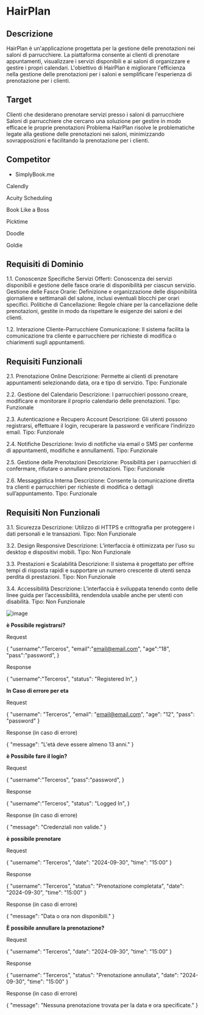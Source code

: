 # HairPlan

## Descrizione

HairPlan è un'applicazione progettata per la gestione delle prenotazioni nei saloni di parrucchiere. La piattaforma consente ai clienti di prenotare appuntamenti, visualizzare i servizi disponibili e ai saloni di organizzare e gestire i propri calendari. L'obiettivo di HairPlan è migliorare l'efficienza nella gestione delle prenotazioni per i saloni e semplificare l'esperienza di prenotazione per i clienti.

## Target

Clienti che desiderano prenotare servizi presso i saloni di parrucchiere
Saloni di parrucchiere che cercano una soluzione per gestire in modo efficace le proprie prenotazioni
Problema
HairPlan risolve le problematiche legate alla gestione delle prenotazioni nei saloni, minimizzando sovrapposizioni e facilitando la prenotazione per i clienti.

## Competitor

- SimplyBook.me

Calendly

Acuity Scheduling

Book Like a Boss

Picktime

Doodle

Goldie

## Requisiti di Dominio

1.1. Conoscenze Specifiche
Servizi Offerti: Conoscenza dei servizi disponibili e gestione delle fasce orarie di disponibilità per ciascun servizio.
Gestione delle Fasce Orarie: Definizione e organizzazione delle disponibilità giornaliere e settimanali del salone, inclusi eventuali blocchi per orari specifici.
Politiche di Cancellazione: Regole chiare per la cancellazione delle prenotazioni, gestite in modo da rispettare le esigenze dei saloni e dei clienti.

1.2. Interazione Cliente-Parrucchiere
Comunicazione: Il sistema facilita la comunicazione tra cliente e parrucchiere per richieste di modifica o chiarimenti sugli appuntamenti.

## Requisiti Funzionali

2.1. Prenotazione Online
Descrizione: Permette ai clienti di prenotare appuntamenti selezionando data, ora e tipo di servizio.
Tipo: Funzionale

2.2. Gestione del Calendario
Descrizione: I parrucchieri possono creare, modificare e monitorare il proprio calendario delle prenotazioni.
Tipo: Funzionale

2.3. Autenticazione e Recupero Account
Descrizione: Gli utenti possono registrarsi, effettuare il login, recuperare la password e verificare l’indirizzo email.
Tipo: Funzionale

2.4. Notifiche
Descrizione: Invio di notifiche via email o SMS per conferme di appuntamenti, modifiche e annullamenti.
Tipo: Funzionale

2.5. Gestione delle Prenotazioni
Descrizione: Possibilità per i parrucchieri di confermare, rifiutare o annullare prenotazioni.
Tipo: Funzionale

2.6. Messaggistica Interna
Descrizione: Consente la comunicazione diretta tra clienti e parrucchieri per richieste di modifica o dettagli sull’appuntamento.
Tipo: Funzionale

## Requisiti Non Funzionali
   
3.1. Sicurezza
Descrizione: Utilizzo di HTTPS e crittografia per proteggere i dati personali e le transazioni.
Tipo: Non Funzionale

3.2. Design Responsive
Descrizione: L’interfaccia è ottimizzata per l’uso su desktop e dispositivi mobili.
Tipo: Non Funzionale

3.3. Prestazioni e Scalabilità
Descrizione: Il sistema è progettato per offrire tempi di risposta rapidi e supportare un numero crescente di utenti senza perdita di prestazioni.
Tipo: Non Funzionale

3.4. Accessibilità
Descrizione: L’interfaccia è sviluppata tenendo conto delle linee guida per l’accessibilità, rendendola usabile anche per utenti con disabilità.
Tipo: Non Funzionale

  ![image](https://github.com/user-attachments/assets/03ee1aef-464b-4095-89f7-3ba45184c765)


**è Possibile registrarsi?**

Request

{
  "username":"Terceros",
  "email":"email@email.com",
  "age":"18",
  "pass":"password",
}

Response

{
  "username":"Terceros",
  "status": "Registered In",
}

**In Caso di errore per eta**

Request

{
  "username": "Terceros",
  "email": "email@email.com",
  "age": "12",
  "pass": "password"
}

Response (in caso di errore)

{
  "message": "L'età deve essere almeno 13 anni."
}



**è Possibile fare il login?**

Request

{
  "username":"Terceros",
  "pass":"password",
}

Response

{
  "username":"Terceros",
  "status": "Logged In",
}

Response (in caso di errore)

{
  "message": "Credenziali non valide."
}


**è possibile prenotare**

Request

{
  "username": "Terceros",
  "date": "2024-09-30",
  "time": "15:00"
}

Response

{
  "username": "Terceros",
  "status": "Prenotazione completata",
  "date": "2024-09-30",
  "time": "15:00"
}

Response (in caso di errore)

{
  "message": "Data o ora non disponibili."
}


**È possibile annullare la prenotazione?**


Request

{
  "username": "Terceros",
  "date": "2024-09-30",
  "time": "15:00"
}

Response

{
  "username": "Terceros",
  "status": "Prenotazione annullata",
  "date": "2024-09-30",
  "time": "15:00"
}

Response (in caso di errore)

{
  "message": "Nessuna prenotazione trovata per la data e ora specificate."
}



